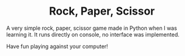 <h1 align="center">Rock, Paper, Scissor</h1>
<p> A very simple rock, paper, scissor game made in Python when I was learning it. It runs directly on console, no interface was implemented. </p>
<p> Have fun playing against your computer! </p>
